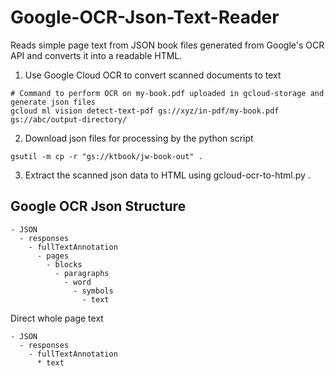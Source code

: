 # Google-OCR-Json-Text-Reader
Reads simple page text from JSON book files generated from Google's OCR API and converts it into a readable HTML.

1. Use Google Cloud OCR to convert scanned documents to text

```
# Command to perform OCR on my-book.pdf uploaded in gcloud-storage and generate json files
gcloud ml vision detect-text-pdf gs://xyz/in-pdf/my-book.pdf gs://abc/output-directory/
```

2. Download json files for processing by the python script
```
gsutil -m cp -r "gs://ktbook/jw-book-out" .
```

3. Extract the scanned json data to HTML using gcloud-ocr-to-html.py .
## Google OCR Json Structure

```
- JSON
  - responses
    - fullTextAnnotation
      - pages
        - blocks
          - paragraphs 
            - word 
              - symbols 
                - text
```
Direct whole page text

```
- JSON
  - responses
    - fullTextAnnotation
      * text
```

